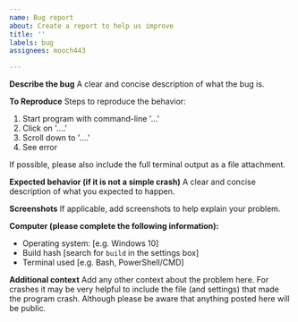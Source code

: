 ```yaml
---
name: Bug report
about: Create a report to help us improve
title: ''
labels: bug
assignees: mooch443

---
```


**Describe the bug**
A clear and concise description of what the bug is.

**To Reproduce**
Steps to reproduce the behavior:
1. Start program with command-line '...'
2. Click on '....'
3. Scroll down to '....'
4. See error

If possible, please also include the full terminal output as a file attachment.

**Expected behavior (if it is not a simple crash)**
A clear and concise description of what you expected to happen.

**Screenshots**
If applicable, add screenshots to help explain your problem.

**Computer (please complete the following information):**
 - Operating system: [e.g. Windows 10]
 - Build hash [search for ``build`` in the settings box]
 - Terminal used [e.g. Bash, PowerShell/CMD]

**Additional context**
Add any other context about the problem here. For crashes it may be very helpful to include the file (and settings) that made the program crash. Although please be aware that anything posted here will be public.
